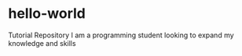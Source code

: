 # hello-world
Tutorial Repository
I am a programming student looking to expand my knowledge and skills
